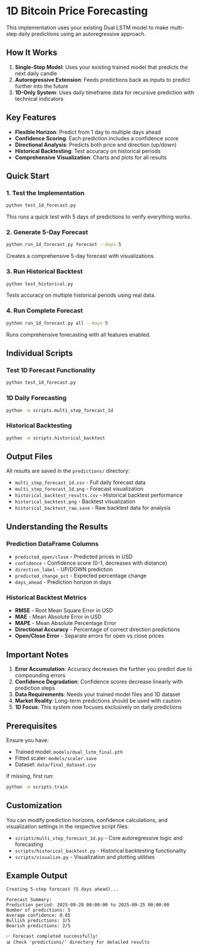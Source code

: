 # 1D Bitcoin Price Forecasting

This implementation uses your existing Dual LSTM model to make multi-step daily predictions using an autoregressive approach.

## How It Works

1. **Single-Step Model**: Uses your existing trained model that predicts the next daily candle
2. **Autoregressive Extension**: Feeds predictions back as inputs to predict further into the future
3. **1D-Only System**: Uses daily timeframe data for recursive prediction with technical indicators

## Key Features

- **Flexible Horizon**: Predict from 1 day to multiple days ahead
- **Confidence Scoring**: Each prediction includes a confidence score
- **Directional Analysis**: Predicts both price and direction (up/down)
- **Historical Backtesting**: Test accuracy on historical periods
- **Comprehensive Visualization**: Charts and plots for all results

## Quick Start

### 1. Test the Implementation
```bash
python test_1d_forecast.py
```
This runs a quick test with 5 days of predictions to verify everything works.

### 2. Generate 5-Day Forecast
```bash
python run_1d_forecast.py forecast --days 5
```
Creates a comprehensive 5-day forecast with visualizations.

### 3. Run Historical Backtest
```bash
python test_historical.py
```
Tests accuracy on multiple historical periods using real data.

### 4. Run Complete Forecast
```bash
python run_1d_forecast.py all --days 5
```
Runs comprehensive forecasting with all features enabled.

## Individual Scripts

### Test 1D Forecast Functionality
```bash
python test_1d_forecast.py
```

### 1D Daily Forecasting
```bash
python -m scripts.multi_step_forecast_1d
```

### Historical Backtesting
```bash
python -m scripts.historical_backtest
```

## Output Files

All results are saved in the `predictions/` directory:

- `multi_step_forecast_1d.csv` - Full daily forecast data
- `multi_step_forecast_1d.png` - Forecast visualization
- `historical_backtest_results.csv` - Historical backtest performance
- `historical_backtest.png` - Backtest visualization
- `historical_backtest_raw.save` - Raw backtest data for analysis

## Understanding the Results

### Prediction DataFrame Columns
- `predicted_open/close` - Predicted prices in USD
- `confidence` - Confidence score (0-1, decreases with distance)
- `direction_label` - UP/DOWN prediction
- `predicted_change_pct` - Expected percentage change
- `days_ahead` - Prediction horizon in days

### Historical Backtest Metrics
- **RMSE** - Root Mean Square Error in USD
- **MAE** - Mean Absolute Error in USD  
- **MAPE** - Mean Absolute Percentage Error
- **Directional Accuracy** - Percentage of correct direction predictions
- **Open/Close Error** - Separate errors for open vs close prices

## Important Notes

1. **Error Accumulation**: Accuracy decreases the further you predict due to compounding errors
2. **Confidence Degradation**: Confidence scores decrease linearly with prediction steps
3. **Data Requirements**: Needs your trained model files and 1D dataset
4. **Market Reality**: Long-term predictions should be used with caution
5. **1D Focus**: This system now focuses exclusively on daily predictions

## Prerequisites

Ensure you have:
- Trained model: `models/dual_lstm_final.pth`
- Fitted scaler: `models/scaler.save`
- Dataset: `data/final_dataset.csv`

If missing, first run:
```bash
python -m scripts.train
```

## Customization

You can modify prediction horizons, confidence calculations, and visualization settings in the respective script files:

- `scripts/multi_step_forecast_1d.py` - Core autoregressive logic and forecasting
- `scripts/historical_backtest.py` - Historical backtesting functionality  
- `scripts/visualize.py` - Visualization and plotting utilities

## Example Output

```
Creating 5-step forecast (5 days ahead)...

Forecast Summary:
Prediction period: 2025-09-20 00:00:00 to 2025-09-25 00:00:00
Number of predictions: 5
Average confidence: 0.85
Bullish predictions: 3/5
Bearish predictions: 2/5

✅ Forecast completed successfully!
📊 Check 'predictions/' directory for detailed results
```
